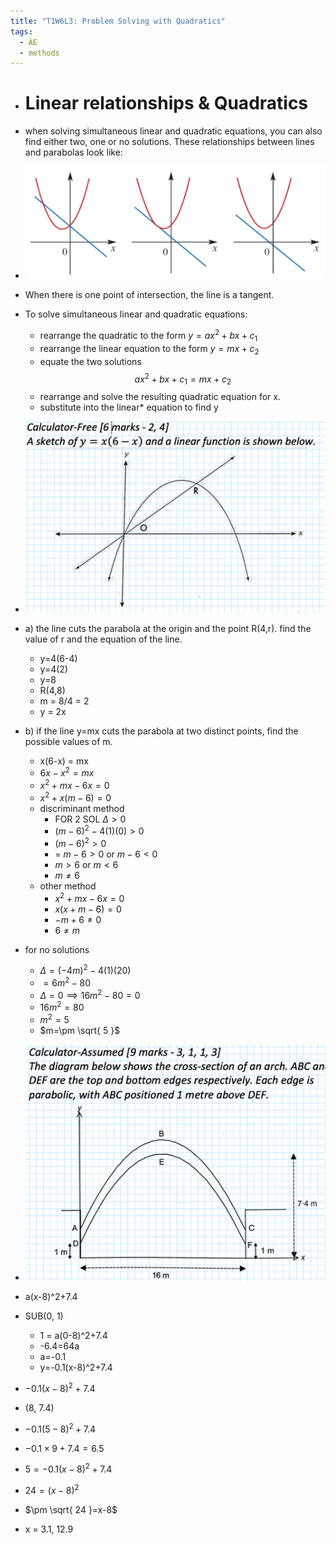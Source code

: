 ```yaml
---
title: "T1W6L3: Problem Solving with Quadratics"
tags:
  - AE
  - methods
---
```


- # Linear relationships & Quadratics
- when solving simultaneous linear and quadratic equations, you can also find either two, one or no solutions. These relationships between lines and parabolas look like:
- ![](notes/images/Pasted%20image%2020230309121332.png)
- When there is one point of intersection, the line is a tangent.

- To solve simultaneous linear and quadratic equations:
  - rearrange the quadratic to the form $y=ax^2+bx+c_1$
  - rearrange the linear equation to the form $y=mx+c_{2}$
  - equate the two solutions $$ax^2+bx+c_{1}=mx+c_{2}$$
  - rearrange and solve the resulting quadratic equation for x.
  - substitute into the linear\* equation to find y
- ![300](notes/images/Screen%20Shot%202023-03-09%20at%2012.15.23%20pm.png)
- a) the line cuts the parabola at the origin and the point R(4,r). find the value of r and the equation of the line.
  - y=4(6-4)
  - y=4(2)
  - y=8
  - R(4,8)
  - m = 8/4 = 2
  - y = 2x
- b) if the line y=mx cuts the parabola at two distinct points, find the possible values of m.
  - x(6-x) = mx
  - $6x-x^2=mx$
  - $x^2+mx-6x=0$
  - $x^2+x(m-6)=0$
  - discriminant method
    - FOR 2 SOL $\Delta > 0$
    - $(m-6)^2-4(1)(0)>0$
    - $(m-6)^2>0$
    - = $m-6 > 0$ or $m-6 < 0$
    - $m > 6$ or $m <6$
    - $m\neq 6$
  - other method
    - $x^2+mx-6x=0$
    - $x(x+m-6)=0$
    - $-m+6\neq 0$
    - $6\neq m$
- for no solutions
  - $\Delta=(-4m)^2-4(1)(20)$
  - $=6m^2-80$
  - $\Delta=0\implies16m^2-80=0$
  - $16m^2=80$
  - $m^2=5$
  - $m=\pm \sqrt{ 5 }$
- ![](notes/images/Screen%20Shot%202023-03-09%20at%2012.36.54%20pm.png)
- a(x-8)^2+7.4
- SUB(0, 1)
  - 1 = a(0-8)^2+7.4
  - -6.4=64a
  - a=-0.1
  - y=-0.1(x-8)^2+7.4
- $-0.1(x-8)^2+7.4$
- (8, 7.4)
- $-0.1(5-8)^2+7.4$
- $-0.1\times9+7.4=6.5$

- $5=-0.1(x-8)^2+7.4$
- $24=(x-8)^2$
- $\pm \sqrt{ 24 }=x-8$
- x = 3.1, 12.9
